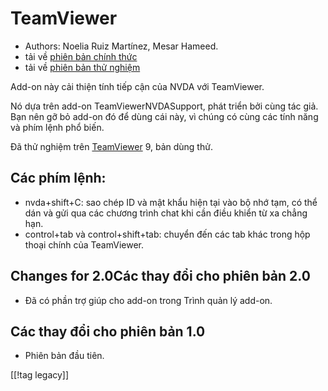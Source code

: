 # TeamViewer #

*	Authors: Noelia Ruiz Martínez, Mesar Hameed.
*	tải về [phiên bản chính thức][1]
*	tải về [phiên bản thử nghiệm][2]

Add-on này cải thiện tính tiếp cận của NVDA với TeamViewer.

Nó dựa trên add-on TeamViewerNVDASupport, phát triển bởi cùng tác giả. Bạn
nên gỡ bỏ add-on đó để dùng cái này, vì chúng có cùng các tính năng và phím
lệnh phổ biến.

Đã thử nghiệm trên [TeamViewer][3] 9, bản dùng thử.

## Các phím lệnh: ##

*	nvda+shift+C: sao chép ID và mật khẩu hiện tại vào bộ nhớ tạm, có thể dán
  và gửi qua các chương trình chat khi cần điều khiển từ xa chẳng hạn.
*	control+tab và control+shift+tab: chuyển đến các tab khác trong hộp thoại
  chính của TeamViewer.

## Changes for 2.0Các thay đổi cho phiên bản 2.0 ##
*	 Đã có phần trợ giúp cho add-on trong Trình quản lý add-on.

## Các thay đổi cho phiên bản 1.0 ##
*	 Phiên bản đầu tiên.

[[!tag legacy]]

[1]: https://www.nvaccess.org/addonStore/legacy?file=tv

[2]: https://www.nvaccess.org/addonStore/legacy?file=tv-dev

[3]: https://www.teamviewer.com

